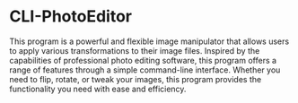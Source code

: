 # CLI-PhotoEditor
This program is a powerful and flexible image manipulator that allows users to apply various transformations to their image files. Inspired by the capabilities of professional photo editing software, this program offers a range of features through a simple command-line interface. Whether you need to flip, rotate, or tweak your images, this program provides the functionality you need with ease and efficiency.
